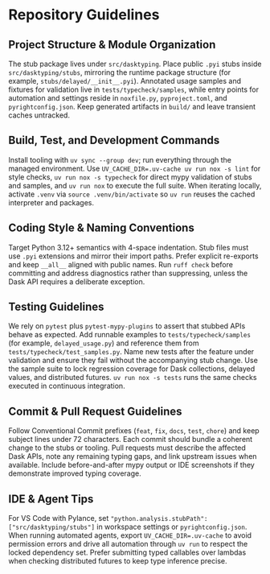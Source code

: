 # Repository Guidelines

## Project Structure & Module Organization

The stub package lives under `src/dasktyping`. Place public `.pyi` stubs inside `src/dasktyping/stubs`, mirroring the runtime package structure (for example, `stubs/delayed/__init__.pyi`). Annotated usage samples and fixtures for validation live in `tests/typecheck/samples`, while entry points for automation and settings reside in `noxfile.py`, `pyproject.toml`, and `pyrightconfig.json`. Keep generated artifacts in `build/` and leave transient caches untracked.

## Build, Test, and Development Commands

Install tooling with `uv sync --group dev`; run everything through the managed environment. Use `UV_CACHE_DIR=.uv-cache uv run nox -s lint` for style checks, `uv run nox -s typecheck` for direct mypy validation of stubs and samples, and `uv run nox` to execute the full suite. When iterating locally, activate `.venv` via `source .venv/bin/activate` so `uv run` reuses the cached interpreter and packages.

## Coding Style & Naming Conventions

Target Python 3.12+ semantics with 4-space indentation. Stub files must use `.pyi` extensions and mirror their import paths. Prefer explicit re-exports and keep `__all__` aligned with public names. Run `ruff check` before committing and address diagnostics rather than suppressing, unless the Dask API requires a deliberate exception.

## Testing Guidelines

We rely on `pytest` plus `pytest-mypy-plugins` to assert that stubbed APIs behave as expected. Add runnable examples to `tests/typecheck/samples` (for example, `delayed_usage.py`) and reference them from `tests/typecheck/test_samples.py`. Name new tests after the feature under validation and ensure they fail without the accompanying stub change. Use the sample suite to lock regression coverage for Dask collections, delayed values, and distributed futures. `uv run nox -s tests` runs the same checks executed in continuous integration.

## Commit & Pull Request Guidelines

Follow Conventional Commit prefixes (`feat`, `fix`, `docs`, `test`, `chore`) and keep subject lines under 72 characters. Each commit should bundle a coherent change to the stubs or tooling. Pull requests must describe the affected Dask APIs, note any remaining typing gaps, and link upstream issues when available. Include before-and-after mypy output or IDE screenshots if they demonstrate improved typing coverage.

## IDE & Agent Tips

For VS Code with Pylance, set `"python.analysis.stubPath": ["src/dasktyping/stubs"]` in workspace settings or `pyrightconfig.json`. When running automated agents, export `UV_CACHE_DIR=.uv-cache` to avoid permission errors and drive all automation through `uv run` to respect the locked dependency set. Prefer submitting typed callables over lambdas when checking distributed futures to keep type inference precise.
